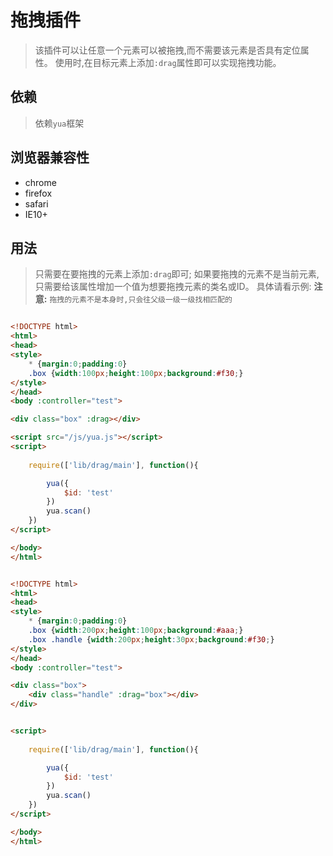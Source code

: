 # 拖拽插件
> 该插件可以让任意一个元素可以被拖拽,而不需要该元素是否具有定位属性。
> 使用时,在目标元素上添加`:drag`属性即可以实现拖拽功能。

## 依赖
> 依赖`yua`框架

## 浏览器兼容性
+ chrome
+ firefox
+ safari
+ IE10+


## 用法
> 只需要在要拖拽的元素上添加`:drag`即可;
> 如果要拖拽的元素不是当前元素,只需要给该属性增加一个值为想要拖拽元素的类名或ID。
> 具体请看示例:
> **注意:** `拖拽的元素不是本身时,只会往父级一级一级找相匹配的` 

```html

<!DOCTYPE html>
<html>
<head>
<style>
    * {margin:0;padding:0}
    .box {width:100px;height:100px;background:#f30;}
</style>
</head>
<body :controller="test">

<div class="box" :drag></div>

<script src="/js/yua.js"></script>
<script>
        
    require(['lib/drag/main'], function(){

        yua({
            $id: 'test'
        })
        yua.scan()
    })
</script>

</body>
</html>

```


```html

<!DOCTYPE html>
<html>
<head>
<style>
    * {margin:0;padding:0}
    .box {width:200px;height:100px;background:#aaa;}
    .box .handle {width:200px;height:30px;background:#f30;}
</style>
</head>
<body :controller="test">

<div class="box">
    <div class="handle" :drag="box"></div>
</div>


<script>
        
    require(['lib/drag/main'], function(){

        yua({
            $id: 'test'
        })
        yua.scan()
    })
</script>

</body>
</html>

```
